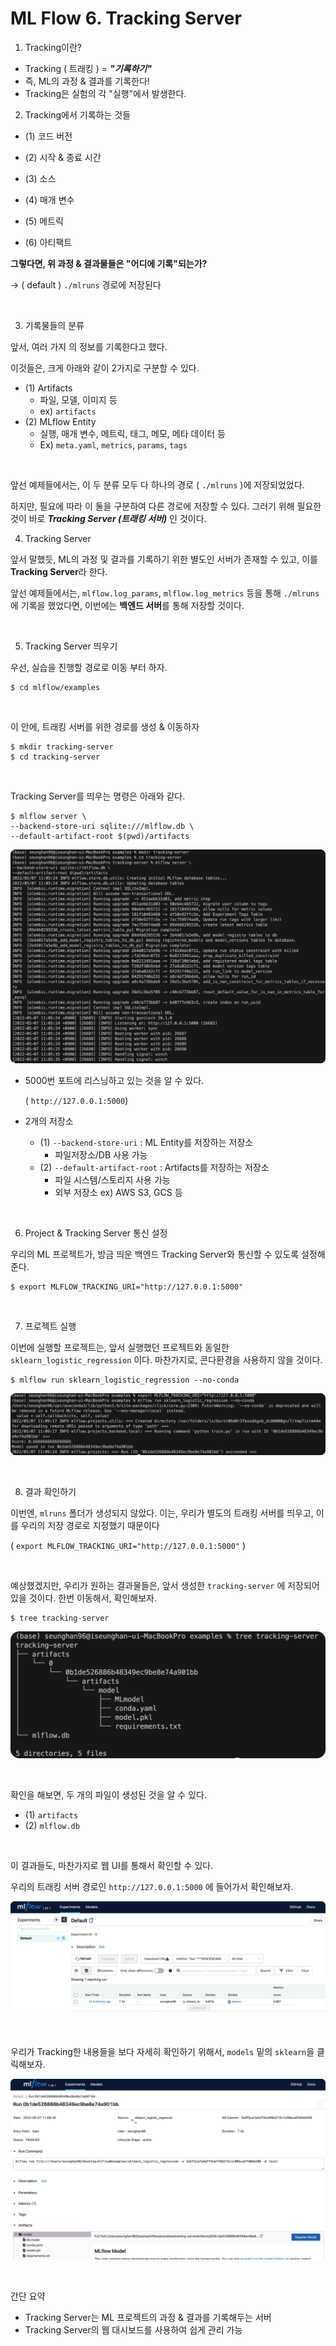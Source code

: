 # ML Flow 6. Tracking Server

1. Tracking이란?

- Tracking ( 트래킹 ) = ***"기록하기"***
- 즉, ML의 과정 & 결과를 기록한다!
- Tracking은 실험의 각 "실행"에서 발생한다.



2. Tracking에서 기록하는 것들

- (1) 코드 버전
- (2) 시작 & 종료 시간
- (3) 소스
- (4) 매개 변수
- (5) 메트릭

- (6) 아티팩트



**그렇다면, 위 과정 & 결과물들은 "어디에 기록"되는가?**

$\rightarrow$ ( default ) `./mlruns` 경로에 저장된다

<br>

3. 기록물들의 분류

앞서, 여러 가지 의 정보를 기록한다고 했다.

이것들은, 크게 아래와 같이 2가지로 구분할 수 있다.

- (1) Artifacts
  - 파일, 모델, 이미지 등
  - ex) `artifacts`
- (2) MLflow Entity
  - 실행, 매개 변수, 메트릭, 태그, 메모, 메타 데이터 등
  - Ex) `meta.yaml`, `metrics`, `params`, `tags`

<br>

앞선 예제들에서는, 이 두 분류 모두 다 하나의 경로 ( `./mlruns` )에 저장되었었다.

하지만, 필요에 따라 이 둘을 구분하여 다른 경로에 저장할 수 있다. 그러기 위해 필요한 것이 바로 ***Tracking Server (트래킹 서버)*** 인 것이다.



4. Tracking Server

앞서 말했듯, ML의 과정 및 결과를 기록하기 위한 별도인 서버가 존재할 수 있고, 이를 **Tracking Server**라 한다.

앞선 예제들에서는, `mlflow.log_params`, `mlflow.log_metrics` 등을 통해 `./mlruns`에 기록을 했었다면, 이번에는 **백엔드 서버**를 통해 저장할 것이다.

<br>

5. Tracking Server 띄우기

우선, 실습을 진행할 경로로 이동 부터 하자.

```
$ cd mlflow/examples
```

<br>

이 안에, 트래킹 서버를 위한 경로를 생성 & 이동하자

```
$ mkdir tracking-server
$ cd tracking-server 
```

<br>

Tracking Server를 띄우는 명령은 아래와 같다.

```
$ mlflow server \
--backend-store-uri sqlite:///mlflow.db \
--default-artifact-root $(pwd)/artifacts
```

![figure2](/assets/img/mlops/img156.png)

- 5000번 포트에 리스닝하고 있는 것을 알 수 있다.

  ( `http://127.0.0.1:5000`)

- 2개의 저장소

  - (1) `--backend-store-uri` : ML Entity를 저장하는 저장소
    - 파일저장소/DB 사용 가능
  - (2) `--default-artifact-root` : Artifacts를 저장하는 저장소
    - 파일 시스템/스토리지 사용 가능 
    - 외부 저장소 ex) AWS S3, GCS 등

<br>

6. Project & Tracking Server 통신 설정

우리의 ML 프로젝트가, 방금 띄운 백엔드 Tracking Server와 통신할 수 있도록 설정해준다.

```
$ export MLFLOW_TRACKING_URI="http://127.0.0.1:5000"
```

<br>

7. 프로젝트 실행

이번에 실행할 프로젝트는, 앞서 실행했던 프로젝트와 동일한 `sklearn_logistic_regression` 이다. 마찬가지로, 콘다환경을 사용하지 않을 것이다.

```
$ mlflow run sklearn_logistic_regression --no-conda
```

![figure2](/assets/img/mlops/img157.png)

<br>

8. 결과 확인하기

이번엔, `mlruns` 폴더가 생성되지 않았다. 이는, 우리가 별도의 트래킹 서버를 띄우고, 이를 우리의 저장 경로로 지정했기 때문이다

( `export MLFLOW_TRACKING_URI="http://127.0.0.1:5000"` )

<br>

예상했겠지만, 우리가 원하는 결과물들은, 앞서 생성한 `tracking-server` 에 저장되어 있을 것이다. 한번 이동해서, 확인해보자.

```
$ tree tracking-server
```

![figure2](/assets/img/mlops/img158.png)

<br>

확인을 해보면, 두 개의 파일이 생성된 것을 알 수 있다.

- (1) `artifacts`
- (2) `mlflow.db`

<br>

이 결과들도, 마찬가지로 웹 UI를 통해서 확인할 수 있다.

우리의 트래킹 서버 경로인 `http://127.0.0.1:5000` 에 들어가서 확인해보자.

![figure2](/assets/img/mlops/img159.png)

<br>

우리가 Tracking한 내용들을 보다 자세히 확인하기 위해서, `models` 밑의 `sklearn`을 클릭해보자.

![figure2](/assets/img/mlops/img160.png)

<br>

간단 요약

- Tracking Server는 ML 프로젝트의 과정 & 결과를 기록해두는 서버
- Tracking Server의 웹 대시보드를 사용하여 쉽게 관리 가능